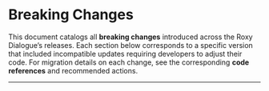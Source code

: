 # Breaking Changes

This document catalogs all **breaking changes** introduced across the Roxy Dialogue’s releases. Each section below corresponds to a specific version that included incompatible updates requiring developers to adjust their code. For migration details on each change, see the corresponding **code references** and recommended actions.

---

